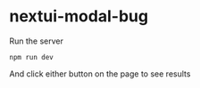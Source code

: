 # nextui-modal-bug


Run the server

`npm run dev`

And click either button on the page to see results




